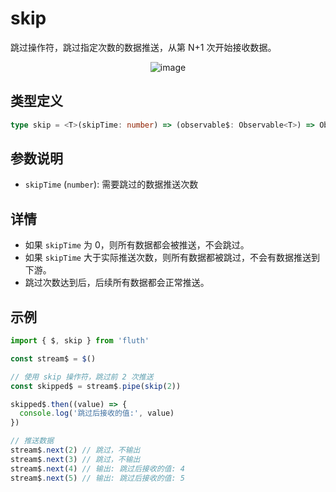 # skip

跳过操作符，跳过指定次数的数据推送，从第 N+1 次开始接收数据。

<div style="display: flex; justify-content: center">
  <img src="/skip.drawio.svg" alt="image" >
</div>

## 类型定义

```typescript
type skip = <T>(skipTime: number) => (observable$: Observable<T>) => Observable<T>
```

## 参数说明

- `skipTime` (`number`): 需要跳过的数据推送次数

## 详情

- 如果 `skipTime` 为 0，则所有数据都会被推送，不会跳过。
- 如果 `skipTime` 大于实际推送次数，则所有数据都被跳过，不会有数据推送到下游。
- 跳过次数达到后，后续所有数据都会正常推送。

## 示例

```typescript
import { $, skip } from 'fluth'

const stream$ = $()

// 使用 skip 操作符，跳过前 2 次推送
const skipped$ = stream$.pipe(skip(2))

skipped$.then((value) => {
  console.log('跳过后接收的值:', value)
})

// 推送数据
stream$.next(2) // 跳过，不输出
stream$.next(3) // 跳过，不输出
stream$.next(4) // 输出: 跳过后接收的值: 4
stream$.next(5) // 输出: 跳过后接收的值: 5
```
